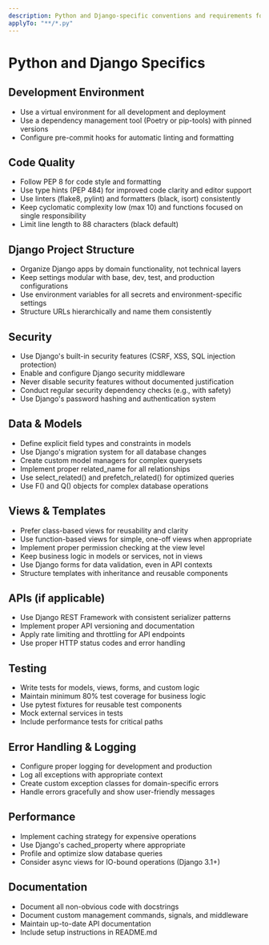 ```yaml
---
description: Python and Django-specific conventions and requirements for this project.
applyTo: "**/*.py"
---
```


# Python and Django Specifics

## Development Environment
- Use a virtual environment for all development and deployment
- Use a dependency management tool (Poetry or pip-tools) with pinned versions
- Configure pre-commit hooks for automatic linting and formatting

## Code Quality
- Follow PEP 8 for code style and formatting
- Use type hints (PEP 484) for improved code clarity and editor support
- Use linters (flake8, pylint) and formatters (black, isort) consistently
- Keep cyclomatic complexity low (max 10) and functions focused on single responsibility
- Limit line length to 88 characters (black default)

## Django Project Structure
- Organize Django apps by domain functionality, not technical layers
- Keep settings modular with base, dev, test, and production configurations
- Use environment variables for all secrets and environment-specific settings
- Structure URLs hierarchically and name them consistently

## Security
- Use Django's built-in security features (CSRF, XSS, SQL injection protection)
- Enable and configure Django security middleware
- Never disable security features without documented justification
- Conduct regular security dependency checks (e.g., with safety)
- Use Django's password hashing and authentication system

## Data & Models
- Define explicit field types and constraints in models
- Use Django's migration system for all database changes
- Create custom model managers for complex querysets
- Implement proper related_name for all relationships
- Use select_related() and prefetch_related() for optimized queries
- Use F() and Q() objects for complex database operations

## Views & Templates
- Prefer class-based views for reusability and clarity
- Use function-based views for simple, one-off views when appropriate
- Implement proper permission checking at the view level
- Keep business logic in models or services, not in views
- Use Django forms for data validation, even in API contexts
- Structure templates with inheritance and reusable components

## APIs (if applicable)
- Use Django REST Framework with consistent serializer patterns
- Implement proper API versioning and documentation
- Apply rate limiting and throttling for API endpoints
- Use proper HTTP status codes and error handling

## Testing
- Write tests for models, views, forms, and custom logic
- Maintain minimum 80% test coverage for business logic
- Use pytest fixtures for reusable test components
- Mock external services in tests
- Include performance tests for critical paths

## Error Handling & Logging
- Configure proper logging for development and production
- Log all exceptions with appropriate context
- Create custom exception classes for domain-specific errors
- Handle errors gracefully and show user-friendly messages

## Performance
- Implement caching strategy for expensive operations
- Use Django's cached_property where appropriate
- Profile and optimize slow database queries
- Consider async views for IO-bound operations (Django 3.1+)

## Documentation
- Document all non-obvious code with docstrings
- Document custom management commands, signals, and middleware
- Maintain up-to-date API documentation
- Include setup instructions in README.md

